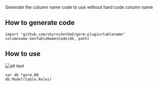 Generate the column name code to use without hard code column name

## How to generate code
```
import "github.com/skyrocketOoO/gorm-plugin/tablename"
columnname.GenTableNamesCode(db, path)
```

## How to use
![alt text](image.png)
```
var db *gorm.DB
db.Model(table.Roles)
```
